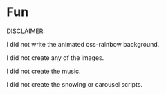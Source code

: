 Fun
================

DISCLAIMER:

I did not write the animated css-rainbow background.

I did not create any of the images.

I did not create the music.

I did not create the snowing or carousel scripts.
